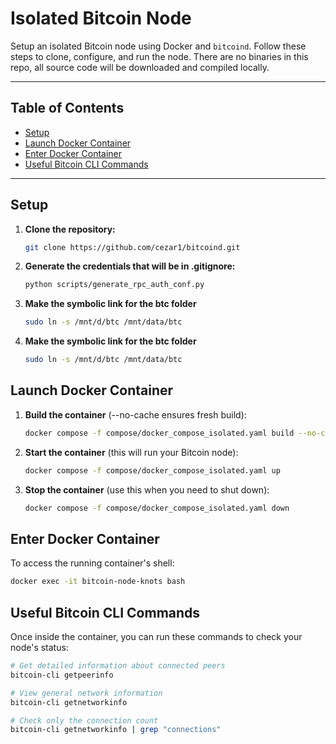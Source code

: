 # Isolated Bitcoin Node

Setup an isolated Bitcoin node using Docker and `bitcoind`. Follow these steps to clone, configure, and run the node. There are no binaries in this repo, all source code will be downloaded and compiled locally.

---


## Table of Contents
- [Setup](#setup)
- [Launch Docker Container](#launch-docker-container)
- [Enter Docker Container](#enter-docker-container)
- [Useful Bitcoin CLI Commands](#useful-bitcoin-cli-commands) 

---

## Setup

1. **Clone the repository:**
   ```bash
   git clone https://github.com/cezar1/bitcoind.git

2. **Generate the credentials that will be in .gitignore:**
   ```bash
   python scripts/generate_rpc_auth_conf.py

3. **Make the symbolic link for the btc folder**
    ```bash
    sudo ln -s /mnt/d/btc /mnt/data/btc

3. **Make the symbolic link for the btc folder**
    ```bash
    sudo ln -s /mnt/d/btc /mnt/data/btc
    ```

## Launch Docker Container

1. **Build the container** (--no-cache ensures fresh build):
    ```bash
    docker compose -f compose/docker_compose_isolated.yaml build --no-cache
    ```

2. **Start the container** (this will run your Bitcoin node):
    ```bash
    docker compose -f compose/docker_compose_isolated.yaml up
    ```

3. **Stop the container** (use this when you need to shut down):
    ```bash
    docker compose -f compose/docker_compose_isolated.yaml down
    ```

## Enter Docker Container

To access the running container's shell:
```bash
docker exec -it bitcoin-node-knots bash
```

## Useful Bitcoin CLI Commands

Once inside the container, you can run these commands to check your node's status:

```bash
# Get detailed information about connected peers
bitcoin-cli getpeerinfo

# View general network information
bitcoin-cli getnetworkinfo

# Check only the connection count
bitcoin-cli getnetworkinfo | grep "connections"
``` 